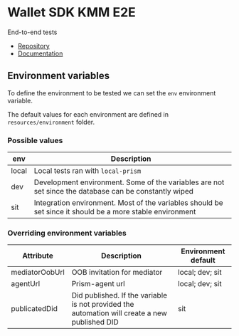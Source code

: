 # Wallet SDK KMM E2E

End-to-end tests

- [Repository](https://github.com/input-output-hk/atala-prism-wallet-sdk-kmm)
- [Documentation](https://input-output-hk.github.io/atala-prism-wallet-sdk-kmm/)

## Environment variables

To define the environment to be tested we can set the `env` environment variable.

The default values for each environment are defined in `resources/environment` folder.

### Possible values

| env   | Description                                                                                               |
|-------|-----------------------------------------------------------------------------------------------------------|
| local | Local tests ran with `local-prism`                                                                        |
| dev   | Development environment. Some of the variables are not set since the database can be constantly wiped     | 
| sit   | Integration environment. Most of the variables should be set since it should be a more stable environment |

### Overriding environment variables

| Attribute      | Description                                                                                   | Environment default |
|----------------|-----------------------------------------------------------------------------------------------|---------------------|
| mediatorOobUrl | OOB invitation for mediator                                                                   | local; dev; sit     |
| agentUrl       | Prism-agent url                                                                               | local; dev; sit     |
| publicatedDid  | Did published. If the variable is not provided the automation will create a new published DID | sit                 |
